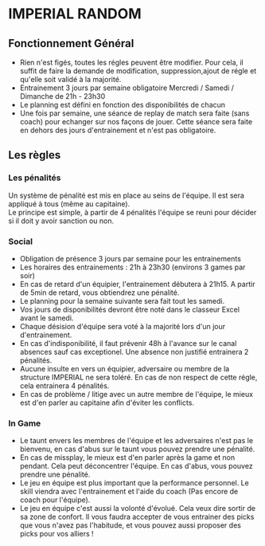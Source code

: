 # IMPERIAL RANDOM

## Fonctionnement Général 
 * Rien n'est figés, toutes les régles peuvent être modifier. Pour cela, il suffit de faire la demande de modification, suppression,ajout de régle et qu'elle soit validé à la majorité.
 * Entrainement 3 jours par semaine obligatoire Mercredi / Samedi / Dimanche de 21h - 23h30 
 * Le planning est défini en fonction des disponibilités de chacun
 * Une fois par semaine, une séance de replay de match sera faite (sans coach) pour echanger sur nos façons de jouer. Cette séance sera faite en dehors des jours d'entrainement et n'est pas obligatoire.

## Les règles

### Les pénalités

Un système de pénalité est mis en place au seins de l'équipe. Il est sera appliqué à tous (même au capitaine).<br>
Le principe est simple, à partir de 4 pénalités l'équipe se reuni pour décider si il doit y avoir sanction ou non.

### Social

 * Obligation de présence 3 jours par semaine pour les entrainements
 * Les horaires des entrainements : 21h à 23h30 (environs 3 games par soir)
 * En cas de retard d'un équipier, l'entrainement débutera à 21h15. A partir de 5min de retard, vous obtiendrez une pénalité.
 * Le planning pour la semaine suivante sera fait tout les samedi.
 * Vos jours de disponibilités devront être noté dans le classeur Excel avant le samedi.
 * Chaque désision d'équipe sera voté à la majorité lors d'un jour d'entrainement.
 * En cas d'indisponibilité, il faut prévenir 48h à l'avance sur le canal absences sauf cas exceptionel. Une absence non justifié entrainera 2 pénalités.
  * Aucune insulte en vers un équipier, adversaire ou membre de la structure IMPERIAL ne sera toléré. En cas de non respect de cette régle, cela entrainera 4 pénalités.
  * En cas de problème / litige avec un autre membre de l'équipe, le mieux est d'en parler au capitaine afin d'éviter les conflicts. 

### In Game 
 * Le taunt envers les membres de l'équipe et les adversaires n'est pas le bienvenu, en cas d'abus sur le taunt vous pouvez prendre une pénalité.
 * En cas de missplay, le mieux est d'en parler après la game et non pendant. Cela peut déconcentrer l'équipe. En cas d'abus, vous pouvez prendre une pénalité.
 * Le jeu en équipe est plus important que la performance personnel. Le skill viendra avec l'entrainement et l'aide du coach (Pas encore de coach pour l'équipe).
 * Le jeu en équipe c'est aussi la volonté d'évolué. Cela veux dire sortir de sa zone de confort. Il vous faudra accepter de vous entrainer des picks que vous n'avez pas l'habitude, et vous pouvez aussi proposer des picks pour vos alliers ! 
